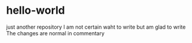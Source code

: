 # hello-world
just another repository 
I am not certain waht to write but am  glad to write
The changes are normal in commentary
